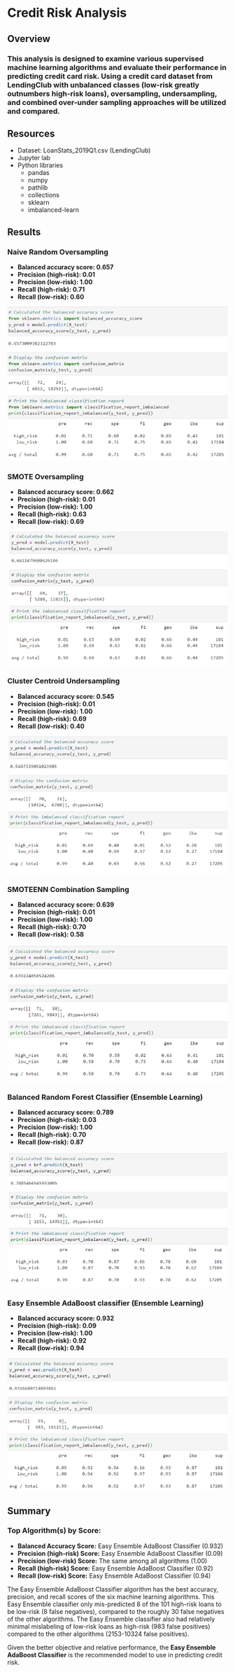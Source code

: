 # Credit Risk Analysis
## Overview
### This analysis is designed to examine various supervised machine learning algorithms and evaluate their performance in predicting credit card risk. Using a credit card dataset from LendingClub with unbalanced classes (low-risk greatly outnumbers high-risk loans), oversampling, undersampling, and combined over-under sampling approaches will be utilized and compared.

## Resources
- Dataset: LoanStats_2019Q1.csv (LendingClub)
- Jupyter lab
- Python libraries
	- pandas
	- numpy
	- pathlib
	- collections
	- sklearn 
	- imbalanced-learn

## Results
### Naive Random Oversampling
- **Balanced accuracy score: 0.657**
- **Precision (high-risk): 0.01**
- **Precision (low-risk): 1.00**
- **Recall (high-risk): 0.71**
- **Recall (low-risk): 0.60**

![random oversampling](Images/random_oversampling.PNG)

### SMOTE Oversampling
- **Balanced accuracy score: 0.662**
- **Precision (high-risk): 0.01**
- **Precision (low-risk): 1.00**
- **Recall (high-risk): 0.63**
- **Recall (low-risk): 0.69**

![SMOTE oversampling](Images/SMOTE_oversampling.PNG)

### Cluster Centroid Undersampling
- **Balanced accuracy score: 0.545**
- **Precision (high-risk): 0.01**
- **Precision (low-risk): 1.00**
- **Recall (high-risk): 0.69**
- **Recall (low-risk): 0.40**

![Cluster Centeroid undersampling](Images/ClusterCentroid_undersampling.PNG)

### SMOTEENN Combination Sampling
- **Balanced accuracy score: 0.639**
- **Precision (high-risk): 0.01**
- **Precision (low-risk): 1.00**
- **Recall (high-risk): 0.70**
- **Recall (low-risk): 0.58**

![SMOTEENN](Images/SMOTEENN.PNG)

### Balanced Random Forest Classifier (Ensemble Learning)
- **Balanced accuracy score: 0.789**
- **Precision (high-risk): 0.03**
- **Precision (low-risk): 1.00**
- **Recall (high-risk): 0.70**
- **Recall (low-risk): 0.87**

![Random Forest](Images/RandomForest.PNG)

### Easy Ensemble AdaBoost classifier (Ensemble Learning)
- **Balanced accuracy score: 0.932**
- **Precision (high-risk): 0.09**
- **Precision (low-risk): 1.00**
- **Recall (high-risk): 0.92**
- **Recall (low-risk): 0.94**

![Easy Ensemble](Images/EasyEnsembleClassifier.PNG)

## Summary
### Top Algorithm(s) by Score:

- **Balanced Accuracy Score:** Easy Ensemble AdaBoost Classifier (0.932)
- **Precision (high-risk) Score:** Easy Ensemble AdaBoost Classifier (0.09)
- **Precision (low-risk) Score:** The same among all algorithms (1.00)
- **Recall (high-risk) Score:** Easy Ensemble AdaBoost Classifier (0.92)
- **Recall (low-risk) Score:** Easy Ensemble AdaBoost Classifier (0.94)

The Easy Ensemble AdaBoost Classifier algorithm has the best accuracy, precision, and recall scores of the six machine learning algorithms. This Easy Ensemble classifier only mis-predicted 8 of the 101 high-risk loans to be low-risk (8 false negatives), compared to the roughly 30 false negatives of the other algorithms. The Easy Ensemble classifier also had relatively minimal mislabeling of low-risk loans as high-risk (983 false positives) compared to the other algorithms (2153-10324 false positives).

Given the better objective and relative performance, the **Easy Ensemble AdaBoost Classifier** is the recommended model to use in predicting credit risk. 
